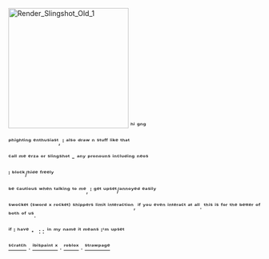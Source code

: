 <img width="240" height="240" alt="Render_Slingshot_Old_1" src="https://github.com/user-attachments/assets/f3632201-ca12-4a0a-a873-df228fcf4cec" /> ʰⁱ ᵍⁿᵍ

ᵖʰⁱᵍʰᵗⁱⁿᵍ ᵉⁿᵗʰᵘˢⁱᵃˢᵗ, ᴵ ᵃˡˢᵒ ᵈʳᵃʷ ⁿ ˢᵗᵘᶠᶠ ˡⁱᵏᵉ ᵗʰᵃᵗ

ᶜᵃˡˡ ᵐᵉ ᵉʳᶻᵃ ᵒʳ ˢˡⁱⁿᵍˢʰᵒᵗ - ᵃⁿʸ ᵖʳᵒⁿᵒᵘⁿˢ ⁱⁿᶜˡᵘᵈⁱⁿᵍ ⁿᵉᵒˢ

ᴵ ᵇˡᵒᶜᵏ/ʰⁱᵈᵉ ᶠʳᵉᵉˡʸ

ᵇᵉ ᶜᵃᵘᵗⁱᵒᵘˢ ʷʰᵉⁿ ᵗᵃˡᵏⁱⁿᵍ ᵗᵒ ᵐᵉ, ᴵ ᵍᵉᵗ ᵘᵖˢᵉᵗ/ᵃⁿⁿᵒʸᵉᵈ ᵉᵃˢⁱˡʸ

ˢʷᵒᶜᵏᵉᵗ ⁽ˢʷᵒʳᵈ ˣ ʳᵒᶜᵏᵉᵗ⁾ ˢʰⁱᵖᵖᵉʳˢ ˡⁱᵐⁱᵗ ⁱⁿᵗᵉʳᵃᶜᵗⁱᵒⁿ, ⁱᶠ ʸᵒᵘ ᵉᵛᵉⁿ ⁱⁿᵗᵉʳᵃᶜᵗ ᵃᵗ ᵃˡˡ. ᵗʰⁱˢ ⁱˢ ᶠᵒʳ ᵗʰᵉ ᵇᵉᵗᵗᵉʳ ᵒᶠ ᵇᵒᵗʰ ᵒᶠ ᵘˢ.

ⁱᶠ ᴵ ʰᵃᵛᵉ ` ⋆ :: ` ⁱⁿ ᵐʸ ⁿᵃᵐᵉ ⁱᵗ ᵐᵉᵃⁿˢ ᴵ'ᵐ ᵘᵖˢᵉᵗ

[ˢᶜʳᵃᵗᶜʰ](https://scratch.mit.edu/users/redzzartz/) . [ⁱᵇⁱˢᵖᵃⁱⁿᵗ ˣ](https://ibispaint.com/artist4/2057983945473611/?type=illust&sort=new) . [ʳᵒᵇˡᵒˣ](https://www.roblox.com/users/5368384233/profile) . [ˢᵗʳᵃʷᵖᵃᵍᵉ](https://machinedetonation.straw.page)
